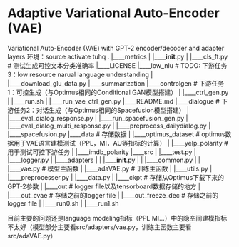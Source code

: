 # Adaptive Variational Auto-Encoder (VAE)
Variational Auto-Encoder (VAE) with GPT-2 encoder/decoder and adapter layers
环境：source activate tuhq
.
|____metrics
| |______init__.py
| |____cls_ft.py # 测试生成可控文本分类准确率
|____LICENSE
|____low_nlu # TODO: 下游任务3：low resource narual language understanding
| |____download_glu_data.py
|____summarization
|____controlgen # 下游任务1：可控生成（与Optimus相同的Conditional GAN模型搭建）
| |____ctrl_gen.py
| |____run.sh
| |____run_vae_ctrl_gen.py
|____README.md
|____dialogue # 下游任务2：对话生成（与Optimus相同的Spacefusion模型搭建）
| |____eval_dialog_response.py
| |____run_spacefusion_gen.py
| |____eval_dialog_multi_response.py
| |____preprocess_dailydialog.py
| |____spacefusion.py
|____data # 存储数据
| |____optimus_dataset # optimus数据用于VAE语言建模测试（PPL，MI，AU等指标的计算）
| |____yelp_polarity # 用于测试可控下游任务
| |____imdb_polarity
|____src
| |____test.py
| |____logger.py
| |____adapters
| | |______init__.py
| | |____common.py
| | |____vae.py # 模型主函数
| |____adaVAE.py # 训练主函数
| |____utils.py
| |____preprocesser.py
| |____data.py
| |____ckpt # 存储从Optimus下载下来的GPT-2参数
| |____out # logger file以及tensorboard数据存储的地方
| |____out_cvae # 存储之前的logger file
| |____out_freeze_dec # 存储之前的logger file
| |____run0.sh
| |____run1.sh

目前主要的问题还是language modeling指标（PPL MI...）中的隐空间建模指标不太好（模型部分主要看src/adapters/vae.py，训练主函数主要看src/adaVAE.py）